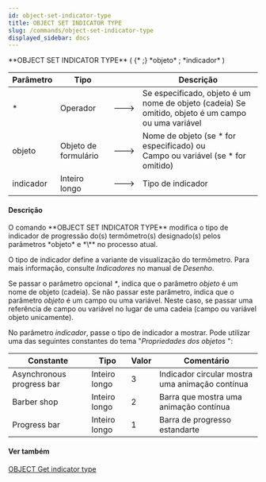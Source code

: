 ```yaml
---
id: object-set-indicator-type
title: OBJECT SET INDICATOR TYPE
slug: /commands/object-set-indicator-type
displayed_sidebar: docs
---
```


<!--REF #_command_.OBJECT SET INDICATOR TYPE.Syntax-->**OBJECT SET INDICATOR TYPE** ( {* ;} *objeto* ; *indicador* )<!-- END REF-->
<!--REF #_command_.OBJECT SET INDICATOR TYPE.Params-->
| Parâmetro | Tipo |  | Descrição |
| --- | --- | --- | --- |
| * | Operador | &#x1F852; | Se especificado, objeto é um nome de objeto (cadeia) Se omitido, objeto é um campo ou uma variável |
| objeto | Objeto de formulário | &#x1F852; | Nome de objeto (se * for especificado) ou<br/>Campo ou variável (se * for omitido) |
| indicador | Inteiro longo | &#x1F852; | Tipo de indicador |

<!-- END REF-->

#### Descrição 

<!--REF #_command_.OBJECT SET INDICATOR TYPE.Summary-->O comando **OBJECT SET INDICATOR TYPE** modifica o tipo de indicador de progressão do(s) termômetro(s) designado(s) pelos parâmetros *objeto* e *\** no processo atual.<!-- END REF-->  
  
O tipo de indicador define a variante de visualização do termômetro. Para mais informação, consulte *Indicadores* no manual de *Desenho*.  
  
Se passar o parâmetro opcional *\**, indica que o parâmetro *objeto* é um nome de objeto (cadeia). Se não passar este parâmetro, indica que o parâmetro *objeto* é um campo ou uma variável. Neste caso, se passar uma referência de campo ou variável no lugar de uma cadeia (campo ou variável objeto unicamente).  
  
No parâmetro *indicador*, passe o tipo de indicador a mostrar. Pode utilizar uma das seguintes constantes do tema "*Propriedades dos objetos* ":

| Constante                 | Tipo          | Valor | Comentário                                      |
| ------------------------- | ------------- | ----- | ----------------------------------------------- |
| Asynchronous progress bar | Inteiro longo | 3     | Indicador circular mostra uma animação contínua |
| Barber shop               | Inteiro longo | 2     | Barra que mostra uma animação contínua          |
| Progress bar              | Inteiro longo | 1     | Barra de progresso estandarte                   |

#### Ver também 

[OBJECT Get indicator type](object-get-indicator-type.md)  